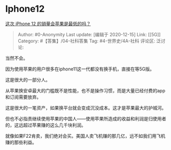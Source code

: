 # Iphone12
[这次 iPhone 12 的销量会苹果是最低的吗？](https://www.zhihu.com/question/425567525/answer/1541336359)

> Author: #0-Anonymity
> Last update: [编辑于 2020-12-15]
> Link: [[5G]]
> Category: #【答集】/04-社科答集
> Tag: #4-世界史/4A-社科
> 评论区:
> 泛讨论:

当然不会。

因为使用苹果的用户很多在iphone11这一代都没有换手机，直接在等5G版。

这是很大的一部分人。

从苹果换安卓最大的门槛既不是性能，也不是操作习惯，而是大量已经付费的app和订阅需要放弃。

这是很大的一笔资产，如果换平台就会变成沉没成本。这才是苹果最大的护城河。

但也不必指责继续使用苹果的中国人——使用苹果所造成的收益和利润是归使用者的，这远超过苹果赚的这么几千块利润。

就像如果F22肯卖，我们绝对会买。美国人卖飞机赚的那几亿，远不如我们用飞机赚的那些利益。
